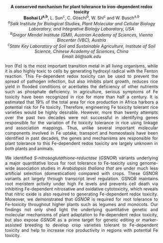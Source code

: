 <center><strong>A conserved mechanism for plant tolerance to iron-dependent redox toxicity</strong> 

<center><strong>Baohai Li<sup>a,b</sup></strong>, L. Sun<sup>c</sup>, C. Göschl<sup>b</sup>, W. Shi<sup>c</sup> and W. Busch<sup>a,b</sup>

<center><i><sup>a</sup>Salk Institute for Biological Studies, Plant Molecular and Cellular Biology Laboratory, and Integrative Biology Laboratory, USA</i> 

<center><i><sup>b</sup>Gregor Mendel Institute (GMI), Austrian Academy of Sciences, Vienna Biocenter (VBC), Austria</i> 

<center><i><sup>c</sup>State Key Laboratory of Soil and Sustainable Agriculture, Institute of Soil Science, Chinese Academy of Sciences, China</i> 

<center><i>Email: bli@salk.edu</i> 

<p style="text-align:justify">Iron (Fe) is the most important transition metal in all living
organisms, while it is also highly toxic to cells by generating hydroxyl
radical with the Fenton reaction. This Fe-dependent redox toxicity can
be used to prevent the spread of pathogen infection, but also inhibits
plant growth, reduces rice yield in flooded conditions or acerbates the
deficiency of other nutrients such as phosphate deficiency. In
agriculture, serious symptoms of Fe toxicity have been recognized in
rice for more than half a century. It is estimated that 19% of the total
area for rice production in Africa harbors a potential risk for Fe
toxicity. Therefore, engineering Fe toxicity tolerant rice varieties
would be highly desirable. However, more than twenty attempts over the
past two decades were not successful in identifying genes responsible
for the variation of Fe toxicity tolerance in rice using linkage and
association mappings. Thus, unlike several important molecular
components involved in Fe uptake, transport and homeostasis have been
identified in past decades, the genes and mechanisms are responsible for
plant tolerance to this Fe-dependent redox toxicity are largely unknown
in both plants and animals.

<p style="text-align:justify">We identified <i>S-nitrosoglutathione-reductase</i> (<i>GSNOR</i>) variants
underlying a major quantitative locus for root tolerance to Fe-toxicity
using genome-wide association studies in <i>Arabidopsis thaliana that</i> are
under much less artificial selection (domestication) compared with
crops. These GSNOR variants act largely through transcript level
regulation. GSNOR maintains root meristem activity under high Fe levels
and prevents cell death via inhibiting Fe-dependent nitrosative and
oxidative cytotoxicity, which reveals that nitric oxide is also required
to generating Fe-dependent redox toxicity. Moreover, we demonstrated
that <i>GSNOR</i> is required for root tolerance to Fe-toxicity throughout
higher plants such as legumes and monocots. Our findings not only shed
light the underlying quantitative genetic and molecular mechanisms of
plant adaptation to Fe-dependent redox toxicity, but also expose <i>GSNOR</i> 
as a prime target for genetic editing or marker-assisted breeding to
develop crop varieties tolerant to Fe-dependent toxicity and help to
increase rice productivity in regions with potential Fe toxicity.

